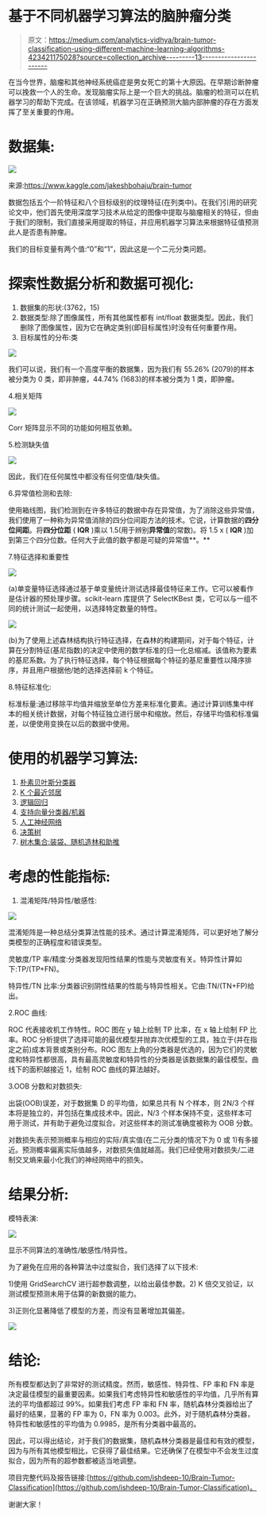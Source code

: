 # 基于不同机器学习算法的脑肿瘤分类

> 原文：<https://medium.com/analytics-vidhya/brain-tumor-classification-using-different-machine-learning-algorithms-423421175028?source=collection_archive---------13----------------------->

在当今世界，脑瘤和其他神经系统癌症是男女死亡的第十大原因。在早期诊断肿瘤可以挽救一个人的生命。发现脑瘤实际上是一个巨大的挑战。脑瘤的检测可以在机器学习的帮助下完成。在该领域，机器学习在正确预测大脑内部肿瘤的存在方面发挥了至关重要的作用。

# **数据集:**

![](img/3c1e4c254da7023b7734de34d91b643c.png)

来源:https://www.kaggle.com/jakeshbohaju/brain-tumor

数据包括五个一阶特征和八个目标级别的纹理特征(在列类中)。在我们引用的研究论文中，他们首先使用深度学习技术从给定的图像中提取与脑瘤相关的特征，但由于我们的限制，我们直接采用提取的特征，并应用机器学习算法来根据特征值预测此人是否患有肿瘤。

我们的目标变量有两个值:“0”和“1”，因此这是一个二元分类问题。

# **探索性数据分析和数据可视化:**

1.  数据集的形状:(3762，15)
2.  数据类型:除了图像属性，所有其他属性都有 int/float 数据类型。因此，我们删除了图像属性，因为它在确定类别(即目标属性)时没有任何重要作用。
3.  目标属性的分布:类

![](img/719735c5c709365d8b77723747e413af.png)

我们可以说，我们有一个高度平衡的数据集，因为我们有 55.26% (2079)的样本被分类为 0 类，即非肿瘤，44.74% (1683)的样本被分类为 1 类，即肿瘤。

4.相关矩阵

![](img/1411077f47e753a5ec027db65ca34f61.png)

Corr 矩阵显示不同的功能如何相互依赖。

5.检测缺失值

![](img/7b0ed3e779c672197e3d6093a10097ac.png)

因此，我们在任何属性中都没有任何空值/缺失值。

6.异常值检测和去除:

使用箱线图，我们检测到在许多特征的数据中存在异常值，为了消除这些异常值，我们使用了一种称为异常值消除的四分位间距方法的技术。它说，计算数据的**四分位间距**。将**四分位距** ( **IQR** )乘以 1.5(用于辨别**异常值**的常数)。将 1.5 x ( **IQR** )加到第三个四分位数。任何大于此值的数字都是可疑的异常值**。**

7.特征选择和重要性

![](img/cb0444823988aa33b047dc173147cc62.png)

(a)单变量特征选择通过基于单变量统计测试选择最佳特征来工作。它可以被看作是估计器的预处理步骤。scikit-learn 库提供了 SelectKBest 类，它可以与一组不同的统计测试一起使用，以选择特定数量的特性。

![](img/603841b9327feebff2d9619b8a7a87d3.png)

(b)为了使用上述森林结构执行特征选择，在森林的构建期间，对于每个特征，计算在分割特征(基尼指数)的决定中使用的数学标准的归一化总缩减。该值称为要素的基尼系数。为了执行特征选择，每个特征根据每个特征的基尼重要性以降序排序，并且用户根据他/她的选择选择前 k 个特征。

8.特征标准化:

标准标量:通过移除平均值并缩放至单位方差来标准化要素。通过计算训练集中样本的相关统计数据，对每个特征独立进行居中和缩放。然后，存储平均值和标准偏差，以便使用变换在以后的数据中使用。

# **使用的机器学习算法:**

1.  [朴素贝叶斯分类器](https://towardsdatascience.com/naive-bayes-classifier-81d512f50a7c)
2.  [K 个最近邻居](https://towardsdatascience.com/machine-learning-basics-with-the-k-nearest-neighbors-algorithm-6a6e71d01761)
3.  [逻辑回归](https://towardsdatascience.com/logistic-regression-detailed-overview-46c4da4303bc)
4.  [支持向量分类器/机器](https://towardsdatascience.com/support-vector-machine-introduction-to-machine-learning-algorithms-934a444fca47)
5.  [人工神经网络](https://www.javatpoint.com/artificial-neural-network)
6.  [决策树](https://towardsdatascience.com/understanding-decision-tree-classifier-7366224e033b)
7.  [树木集合:装袋、随机造林和助推](https://towardsdatascience.com/decision-tree-ensembles-bagging-and-boosting-266a8ba60fd9)

# 考虑的性能指标:

1.  混淆矩阵/特异性/敏感性:

![](img/34294538b79e468c8226542702529291.png)

混淆矩阵是一种总结分类算法性能的技术。通过计算混淆矩阵，可以更好地了解分类模型的正确程度和错误类型。

灵敏度/TP 率/精度:分类器发现阳性结果的性能与灵敏度有关。特异性计算如下:TP/(TP+FN)。

特异性/TN 比率:分类器识别阴性结果的性能与特异性相关。它由:TN/(TN+FP)给出。

2.ROC 曲线:

ROC 代表接收机工作特性。ROC 图在 y 轴上绘制 TP 比率，在 x 轴上绘制 FP 比率。ROC 分析提供了选择可能的最优模型并抛弃次优模型的工具，独立于(并在指定之前)成本背景或类别分布。ROC 图左上角的分类器是优选的，因为它们的灵敏度和特异性都很高，具有最高灵敏度和特异性的分类器是该数据集的最佳模型。曲线下的面积越接近 1，绘制 ROC 曲线的算法越好。

3.OOB 分数和对数损失:

出袋(OOB)误差，对于数据集 D 的平均值，如果总共有 N 个样本，则 2N/3 个样本将是独立的，并包括在集成技术中。因此，N/3 个样本保持不变，这些样本可用于测试，并有助于避免过度拟合。对这些样本的测试准确度被称为 OOB 分数。

对数损失表示预测概率与相应的实际/真实值(在二元分类的情况下为 0 或 1)有多接近。预测概率偏离实际值越多，对数损失值就越高。我们已经使用对数损失/二进制交叉熵来最小化我们的神经网络中的损失。

# 结果分析:

模特表演:

![](img/5c67d2aa34c96b4b5aecd78bb730a103.png)

显示不同算法的准确性/敏感性/特异性。

为了避免在应用的各种算法中过度拟合，我们选择了以下技术:

1)使用 GridSearchCV 进行超参数调整，以给出最佳参数。2) K 倍交叉验证，以测试模型预测未用于估算的新数据的能力。

3)正则化显著降低了模型的方差，而没有显著增加其偏差。

![](img/c32329ba10ebf23f2aef0d774c0a4620.png)

# 结论:

所有模型都达到了非常好的测试精度。然而，敏感性、特异性、FP 率和 FN 率是决定最佳模型的最重要因素。如果我们考虑特异性和敏感性的平均值，几乎所有算法的平均值都超过 99%。如果我们考虑 FP 率和 FN 率，随机森林分类器给出了最好的结果，显著的 FP 率为 0，FN 率为 0.003。此外，对于随机森林分类器，特异性和敏感性的平均值为 0.9985，是所有分类器中最高的。

因此，可以得出结论，对于我们的数据集，随机森林分类器是最佳和有效的模型，因为与所有其他模型相比，它获得了最佳结果。它还确保了在模型中不会发生过度拟合，因为所有的超参数都被适当地调整。

项目完整代码及报告链接:[https://github.com/ishdeep-10/Brain-Tumor-Classification](https://github.com/ishdeep-10/Brain-Tumor-Classification)。

谢谢大家！